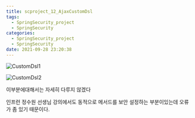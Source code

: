 ```yaml
---
title: scproject_12_AjaxCustomDsl
tags:
  - SpringSecurity_project
  - SpringSecurity
categories:
  - SpringSecurity_project
  - SpringSecurity
date: 2021-09-28 23:20:38
---
```



![CustomDsl1](/review_img/security_project/security_project_12/1.PNG)

![CustomDsl2](/review_img/security_project/security_project_12/2.PNG)

이부분에대해서는 자세히 다루지 않겠다

인프런 정수원 선생님 강의에서도 동적으로 메서드를 보안 설정하는 부분이있는데 오류가 좀 있기 때문이다.





